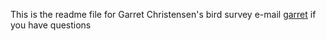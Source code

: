 This is the readme file for Garret Christensen's bird survey
e-mail [garret](mailto:garret@berkeley.edu) if you have questions
